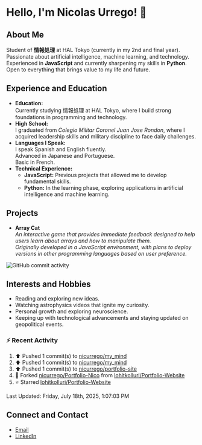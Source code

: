 
# Hello, I'm Nicolas Urrego! 👋

## About Me
Student of **情報処理** at HAL Tokyo (currently in my 2nd and final year).  
Passionate about artificial intelligence, machine learning, and technology.  
Experienced in **JavaScript** and currently sharpening my skills in **Python**.  
Open to everything that brings value to my life and future.

## Experience and Education
- **Education:**  
  Currently studying 情報処理 at HAL Tokyo, where I build strong foundations in programming and technology.
- **High School:**  
  I graduated from *Colegio Militar Coronel Juan Jose Rondon*, where I acquired leadership skills and military discipline to face daily challenges.
- **Languages I Speak:**  
  I speak Spanish and English fluently.  
  Advanced in Japanese and Portuguese.  
  Basic in French.
- **Technical Experience:**  
  - **JavaScript:** Previous projects that allowed me to develop fundamental skills.  
  - **Python:** In the learning phase, exploring applications in artificial intelligence and machine learning.

## Projects
- **Array Cat**  
  *An interactive game that provides immediate feedback designed to help users learn about arrays and how to manipulate them.  
  Originally developed in a JavaScript environment, with plans to deploy versions in other programming languages based on user preference.*

![GitHub commit activity](https://img.shields.io/github/commit-activity/m/nicurrego/ArrayGame)
## Interests and Hobbies
- Reading and exploring new ideas.
- Watching astrophysics videos that ignite my curiosity.
- Personal growth and exploring neuroscience.
- Keeping up with technological advancements and staying updated on geopolitical events.

### :zap: Recent Activity
<!--RECENT_ACTIVITY:start-->
1. ⬆️ Pushed 1 commit(s) to [nicurrego/my_mind](https://github.com/nicurrego/my_mind)<br>
2. ⬆️ Pushed 1 commit(s) to [nicurrego/my_mind](https://github.com/nicurrego/my_mind)<br>
3. ⬆️ Pushed 1 commit(s) to [nicurrego/portfolio-site](https://github.com/nicurrego/portfolio-site)<br>
4. 🔱 Forked [nicurrego/Portfolio-Nico](https://github.com/nicurrego/Portfolio-Nico) from [lohitkolluri/Portfolio-Website](https://github.com/lohitkolluri/Portfolio-Website)<br>
5. ⭐ Starred [lohitkolluri/Portfolio-Website](https://github.com/lohitkolluri/Portfolio-Website)<br>
<!--RECENT_ACTIVITY:end-->

<!--RECENT_ACTIVITY:last_update-->
Last Updated: Friday, July 18th, 2025, 1:07:03 PM
<!--RECENT_ACTIVITY:last_update_end-->

## Connect and Contact
- [Email](mailto:nicurrego+github@gmail.com)  
- [LinkedIn](https://www.linkedin.com/in/nicolasurregodiaz)




